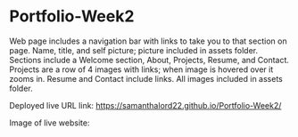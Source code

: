 # Portfolio-Week2
Web page includes a navigation bar with links to take you to that section on page.
Name, title, and self picture; picture included in assets folder.
Sections include a Welcome section, About, Projects, Resume, and Contact.
Projects are a row of 4 images with links; when image is hovered over it zooms in.
Resume and Contact include links.
All images included in assets folder.

Deployed live URL link:
https://samanthalord22.github.io/Portfolio-Week2/

Image of live website: